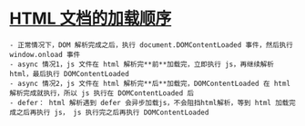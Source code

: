 # [HTML 文档的加载顺序](https://blog.csdn.net/ZD717822023/article/details/103819329/)
    - 正常情况下，DOM 解析完成之后，执行 document.DOMContentLoaded 事件，然后执行 window.onload 事件
    - async 情况1，js 文件在 html 解析完**前**加载完，立即执行 js，再继续解析 html，最后执行 DOMContentLoaded
    - async 情况2，js 文件在 html 解析完**后**加载完，DOMContentLoaded 在 html 解析完成就执行，所以 js 执行在 DOMContentLoaded 后
    - defer： html 解析遇到 defer 会异步加载js，不会阻挡html解析，等到 html 加载完成之后再执行 js， js 执行完之后再执行 DOMContentLoaded
